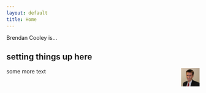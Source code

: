 ```yaml
---
layout: default
title: Home
---
```


Brendan Cooley is...

## setting things up here
<img align="right" src="public/bc.jpg" width="48" height="48">

some more text